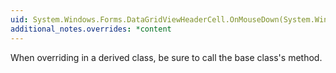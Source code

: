 ```yaml
---
uid: System.Windows.Forms.DataGridViewHeaderCell.OnMouseDown(System.Windows.Forms.DataGridViewCellMouseEventArgs)
additional_notes.overrides: *content
---
```


<p>When overriding <xref href="System.Windows.Forms.DataGridViewHeaderCell.OnMouseDown(System.Windows.Forms.DataGridViewCellMouseEventArgs)"></xref> in a derived class, be sure to call the base class's <xref href="System.Windows.Forms.DataGridViewHeaderCell.OnMouseDown(System.Windows.Forms.DataGridViewCellMouseEventArgs)"></xref> method.</p>


